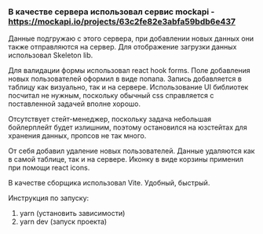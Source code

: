 ### В качестве сервера использовал сервис mockapi - https://mockapi.io/projects/63c2fe82e3abfa59bdb6e437
Данные подгружаю с этого сервера, при добавлении новых данных они также отправляются на сервер. Для отображение загрузки данных использовал Skeleton lib.

Для валидации формы использовал react hook forms. Поле добавления новых пользователей оформил в виде попапа. Запись добавляется в таблицу как визуально, так и на сервере. Использование UI библиотек посчитал не нужным, поскольку обычный css справляется с поставленной задачей вполне хорошо.

Отсутствует стейт-менеджер, поскольку задача небольшая бойлерплейт будет излишним, поэтому остановился на юзстейтах для хранения данных, пропсов не так много.

От себя добавил удаление новых пользователей. Данные удаляются как в самой таблице, так и на сервере. Иконку в виде корзины применил при помощи react icons.

В качестве сборщика использовал Vite. Удобный, быстрый.

Инструкция по запуску:

1. yarn (установить зависимости)
2. yarn dev (запуск проекта)
